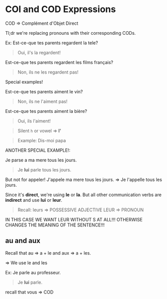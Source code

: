 # COI and COD Expressions

COD => Complément d'Objet Direct

Tl;dr we're replacing pronouns with their corresponding CODs.

Ex: Est-ce-que tes parents regardent la tele?
> Oui, il's la regardent!

Est-ce-que tes parents regardent les films français?
> Non, ils ne les regardent pas! 

Special examples!

Est-ce-que tes parents aiment le vin? 
> Non, ils ne l'aiment pas!

Est-ce-que tes parents aiment la bière?
> Oui, ils l'aiment!

> Silent `h` or vowel => **l'**

> Example: Dis-moi papa

ANOTHER SPECIAL EXAMPLE!:

Je parse a ma mere tous les jours.
> Je **lui** parle tous les jours.

But not for appeler! J'appele ma mere tous les jours.
=> Je l'appelle tous les jours.

Since it's **direct**, we're using **le** or **la**.
But all other communication verbs are **indirect** and use **lui** or **leur**.

> Recall:
> leurs => POSSESSIVE ADJECTIVE
> LEUR => PRONOUN

IN THIS CASE WE WANT LEUR WITHOUT S AT ALL!!! OTHERWISE CHANGES THE MEANING OF THE SENTENCE!!!

## au and aux

Recall that au => a + le and aux => a + les.

=> We use le and les 

Ex: Je parle au professeur.
> Je **lui** parle.

recall that vous => COD